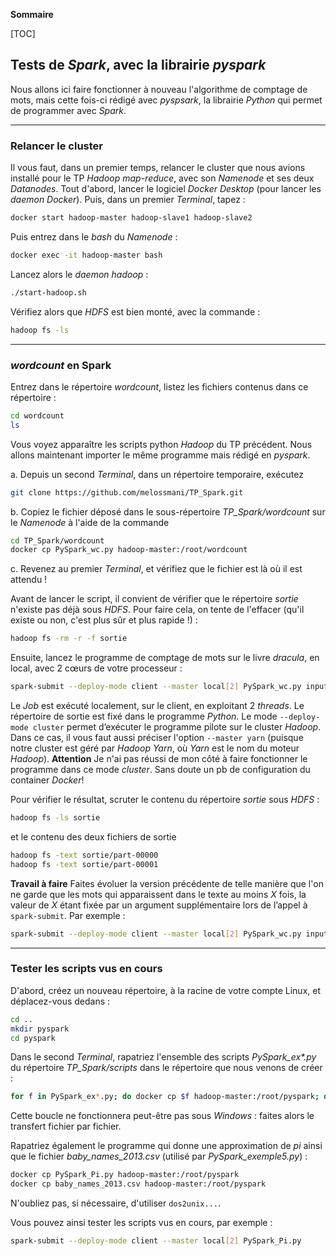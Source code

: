 **Sommaire**

[TOC]


## Tests de _Spark_, avec la librairie _pyspark_

Nous allons ici faire fonctionner à nouveau l'algorithme de comptage de mots, mais cette fois-ci rédigé avec _pyspsark_, la librairie _Python_ qui permet de programmer avec _Spark_.

----
### Relancer le cluster

Il vous faut, dans un premier temps, relancer le cluster que nous avions installé pour le TP _Hadoop map-reduce_, avec son _Namenode_ et ses deux _Datanodes_. Tout d'abord, lancer le logiciel _Docker Desktop_ (pour lancer les _daemon Docker_). Puis, dans un premier _Terminal_, tapez :
```bash
docker start hadoop-master hadoop-slave1 hadoop-slave2
```
Puis entrez dans le _bash_ du _Namenode_ :
```bash
docker exec -it hadoop-master bash
```
Lancez alors le _daemon hadoop_ :
```bash
./start-hadoop.sh
```
Vérifiez alors que _HDFS_ est bien monté, avec la commande :
```bash
hadoop fs -ls
```

----
### _wordcount_ en Spark

Entrez dans le répertoire _wordcount_, listez les fichiers contenus dans ce répertoire :
```bash
cd wordcount
ls
```
Vous voyez apparaître les scripts python _Hadoop_ du TP précédent. Nous allons maintenant importer le même programme mais rédigé en _pyspark_. 

a. Depuis un second _Terminal_, dans un répertoire temporaire, exécutez

```bash
git clone https://github.com/melossmani/TP_Spark.git
```
b. Copiez le fichier déposé dans le sous-répertoire _TP\_Spark/wordcount_ sur le _Namenode_ à l'aide de la commande

```bash
cd TP_Spark/wordcount
docker cp PySpark_wc.py hadoop-master:/root/wordcount
```

c. Revenez au premier _Terminal_, et vérifiez que le fichier est là où il est attendu !

Avant de lancer le script, il convient de vérifier que le répertoire _sortie_ n'existe pas déjà sous _HDFS_. Pour faire cela, on tente de l'effacer (qu'il existe ou non, c'est plus sûr et plus rapide !) :
```bash
hadoop fs -rm -r -f sortie
```

Ensuite, lancez le programme de comptage de mots sur le livre _dracula_, en local, avec 2 cœurs de votre processeur : 
```bash
spark-submit --deploy-mode client --master local[2] PySpark_wc.py input/dracula
```
Le _Job_ est exécuté localement, sur le client, en exploitant 2 _threads_. Le répertoire de sortie est fixé dans le programme _Python_. Le mode `--deploy-mode cluster` permet d’exécuter le programme pilote sur le cluster _Hadoop_. Dans ce cas, il vous faut aussi préciser l'option `--master yarn` (puisque notre cluster est géré par _Hadoop Yarn_, où _Yarn_ est le nom du moteur _Hadoop_). __Attention__ Je n'ai pas réussi de mon côté à faire fonctionner le programme dans ce mode _cluster_. Sans doute un pb de configuration du container _Docker_!

Pour vérifier le résultat, scruter le contenu du répertoire _sortie_ sous _HDFS_ :
```bash
hadoop fs -ls sortie
```
et le contenu des deux fichiers de sortie
```bash
hadoop fs -text sortie/part-00000
hadoop fs -text sortie/part-00001
```

**Travail à faire** Faites évoluer la version précédente de telle manière que l'on ne garde que les mots qui apparaissent dans le texte au moins _X_ fois, la valeur de _X_ étant fixée par un argument supplémentaire lors de l’appel à `spark-submit`. Par exemple :
```bash
spark-submit --deploy-mode client --master local[2] PySpark_wc.py input/dracula 1000
```

----
### Tester les scripts vus en cours

D'abord, créez un nouveau répertoire, à la racine de votre compte Linux, et déplacez-vous dedans :
```bash
cd ..
mkdir pyspark
cd pyspark
```

Dans le second _Terminal_, rapatriez l'ensemble des scripts _PySpark_ex*.py_ du répertoire _TP_Spark/scripts_ dans le répertoire que nous venons de créer :
```bash
for f in PySpark_ex*.py; do docker cp $f hadoop-master:/root/pyspark; done
```
Cette boucle ne fonctionnera peut-être pas sous _Windows_ : faites alors le transfert fichier par fichier.

Rapatriez également le programme qui donne une approximation de _pi_ ainsi que le fichier _baby_names_2013.csv_ (utilisé par _PySpark_exemple5.py_) :
```bash
docker cp PySpark_Pi.py hadoop-master:/root/pyspark
docker cp baby_names_2013.csv hadoop-master:/root/pyspark
```
N'oubliez pas, si nécessaire, d'utiliser `dos2unix...`.

Vous pouvez ainsi tester les scripts vus en cours, par exemple :
```bash
spark-submit --deploy-mode client --master local[2] PySpark_Pi.py
```
